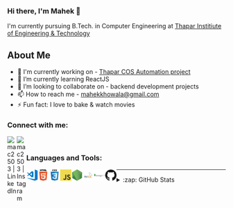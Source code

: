 ### Hi there, I'm Mahek 👋

I'm currently pursuing B.Tech. in Computer Engineering at [Thapar Institiute of Engineering & Technology](http://www.thapar.edu/)

## About Me

- 🔭 I'm currently working on - [Thapar COS Automation project](https://github.com/ACM-Thapar/Thapar-COS-Automation)
- 🌱 I’m currently learning ReactJS
- 👯 I’m looking to collaborate on - backend development projects
- 📫 How to reach me - mahekkhowala@gmail.com
- ⚡ Fun fact: I love to bake & watch movies

### Connect with me:

[<img align="left" alt="mac2503 | LinkedIn" width="22px" src="https://cdn.jsdelivr.net/npm/simple-icons@v3/icons/linkedin.svg" />](https://www.linkedin.com/in/mahek-khowala-9662a31a2/)
[<img align="left" alt="mac2503 | Instagram" width="22px" src="https://cdn.jsdelivr.net/npm/simple-icons@v3/icons/instagram.svg" />](https://www.instagram.com/khowalamahek/)

<br />

### Languages and Tools:

<img align="left" alt="Visual Studio Code" width="26px" src="https://raw.githubusercontent.com/github/explore/80688e429a7d4ef2fca1e82350fe8e3517d3494d/topics/visual-studio-code/visual-studio-code.png" />
<img align="left" alt="HTML5" width="26px" src="https://raw.githubusercontent.com/github/explore/80688e429a7d4ef2fca1e82350fe8e3517d3494d/topics/html/html.png" />
<img align="left" alt="CSS3" width="26px" src="https://raw.githubusercontent.com/github/explore/80688e429a7d4ef2fca1e82350fe8e3517d3494d/topics/css/css.png" />
<img align="left" alt="JavaScript" width="26px" src="https://raw.githubusercontent.com/github/explore/80688e429a7d4ef2fca1e82350fe8e3517d3494d/topics/javascript/javascript.png" />
<img align="left" alt="Node.js" width="26px" src="https://raw.githubusercontent.com/github/explore/80688e429a7d4ef2fca1e82350fe8e3517d3494d/topics/nodejs/nodejs.png" />
<img align="left" alt="MySQL" width="26px" src="https://raw.githubusercontent.com/github/explore/80688e429a7d4ef2fca1e82350fe8e3517d3494d/topics/mysql/mysql.png" />
<img align="left" alt="MongoDB" width="26px" src="https://raw.githubusercontent.com/github/explore/80688e429a7d4ef2fca1e82350fe8e3517d3494d/topics/mongodb/mongodb.png" />
<img align="left" alt="GitHub" width="26px" src="https://raw.githubusercontent.com/github/explore/78df643247d429f6cc873026c0622819ad797942/topics/github/github.png" />

---

<details>
  <summary>:zap: GitHub Stats</summary>

  <img align="left" alt="mac2503's GitHub Stats" src="https://github-readme-stats.vercel.app/api?username=mac2503&show_icons=true&hide_border=true" />

</details>
